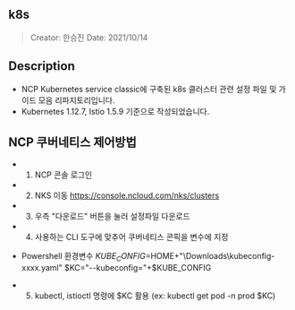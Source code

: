 ## k8s
> Creator: 한승진
> Date: 2021/10/14

## Description
* NCP Kubernetes service classic에 구축된 k8s 클러스터 관련 설정 파일 및 가이드 모음 리파지토리입니다.
* Kubernetes 1.12.7, Istio 1.5.9 기준으로 작성되었습니다.


## NCP 쿠버네티스 제어방법
* 1. NCP 콘솔 로그인
* 2. NKS 이동 https://console.ncloud.com/nks/clusters
* 3. 우측 "다운로드" 버튼을 눌러 설정파일 다운로드
* 4. 사용하는 CLI 도구에 맞추어 쿠버네티스 콘픽을 변수에 지정

- Powershell 환경변수
$KUBE_CONFIG=$HOME+"\Downloads\kubeconfig-xxxx.yaml"
$KC="--kubeconfig="+$KUBE_CONFIG

* 5. kubectl, istioctl 명령에 $KC 활용 (ex: kubectl get pod -n prod $KC)


